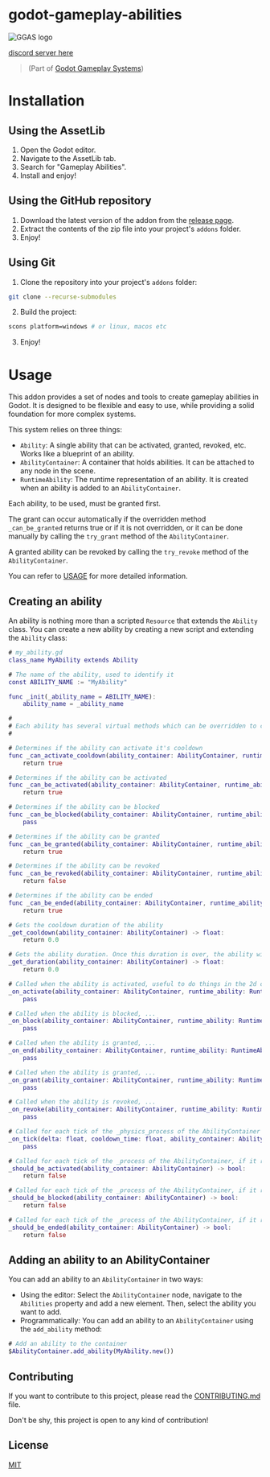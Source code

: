 # godot-gameplay-abilities

![GGAS logo](demo/icon.svg)

[discord server here](https://discord.gg/meA6pDTXpr)

> (Part of [Godot Gameplay Systems](https://github.com/OctoD/godot-gameplay-systems))

# Installation

## Using the AssetLib

1. Open the Godot editor.
2. Navigate to the AssetLib tab.
3. Search for "Gameplay Abilities".
4. Install and enjoy!


## Using the GitHub repository

1. Download the latest version of the addon from the [release page](https://github.com/OctoD/godot-gameplay-abilities/releases).
2. Extract the contents of the zip file into your project's `addons` folder.
3. Enjoy!

## Using Git

1. Clone the repository into your project's `addons` folder:

```bash
git clone --recurse-submodules
```

2. Build the project:

```bash
scons platform=windows # or linux, macos etc
```
3. Enjoy!

# Usage

This addon provides a set of nodes and tools to create gameplay abilities in Godot. It is designed to be flexible and easy to use, while providing a solid foundation for more complex systems.

This system relies on three things:

- `Ability`: A single ability that can be activated, granted, revoked, etc. Works like a blueprint of an ability.
- `AbilityContainer`: A container that holds abilities. It can be attached to any node in the scene.
- `RuntimeAbility`: The runtime representation of an ability. It is created when an ability is added to an `AbilityContainer`.

Each ability,
to be used,
must be granted first. 

The grant can occur automatically if the overridden method `_can_be_granted` returns true or if it is not overridden, or it can be done manually by calling the `try_grant` method of the `AbilityContainer`.

A granted ability can be revoked by calling the `try_revoke` method of the `AbilityContainer`.

You can refer to [USAGE](USAGE.md) for more detailed information.

## Creating an ability

An ability is nothing more than a scripted `Resource` that extends the `Ability` class. You can create a new ability by creating a new script and extending the `Ability` class:

```gd
# my_ability.gd
class_name MyAbility extends Ability

# The name of the ability, used to identify it
const ABILITY_NAME := "MyAbility"

func _init(_ability_name = ABILITY_NAME):
    ability_name = _ability_name

#
# Each ability has several virtual methods which can be overridden to customize its behavior:
#

# Determines if the ability can activate it's cooldown
func _can_activate_cooldown(ability_container: AbilityContainer, runtime_ability: RuntimeAbility) -> bool:
    return true

# Determines if the ability can be activated
func _can_be_activated(ability_container: AbilityContainer, runtime_ability: RuntimeAbility) -> bool:
    return true

# Determines if the ability can be blocked
func _can_be_blocked(ability_container: AbilityContainer, runtime_ability: RuntimeAbility) -> bool:
    pass

# Determines if the ability can be granted
func _can_be_granted(ability_container: AbilityContainer, runtime_ability: RuntimeAbility) -> bool:
    return true

# Determines if the ability can be revoked
func _can_be_revoked(ability_container: AbilityContainer, runtime_ability: RuntimeAbility) -> bool:
    return false

# Determines if the ability can be ended
func _can_be_ended(ability_container: AbilityContainer, runtime_ability: RuntimeAbility) -> bool:
    return true

# Gets the cooldown duration of the ability
_get_cooldown(ability_container: AbilityContainer) -> float:
    return 0.0

# Gets the ability duration. Once this duration is over, the ability will try to end itself if possible (based on other methods).
_get_duration(ability_container: AbilityContainer) -> float:
    return 0.0

# Called when the ability is activated, useful to do things in the 2d or 3d world, launch other abilities, animations, etc.
_on_activate(ability_container: AbilityContainer, runtime_ability: RuntimeAbility) -> void:
    pass

# Called when the ability is blocked, ...
_on_block(ability_container: AbilityContainer, runtime_ability: RuntimeAbility) -> void:
    pass

# Called when the ability is granted, ...
_on_end(ability_container: AbilityContainer, runtime_ability: RuntimeAbility) -> void:
    pass

# Called when the ability is granted, ...
_on_grant(ability_container: AbilityContainer, runtime_ability: RuntimeAbility) -> void:
    pass

# Called when the ability is revoked, ...
_on_revoke(ability_container: AbilityContainer, runtime_ability: RuntimeAbility) -> void:
    pass

# Called for each tick of the _physics_process of the AbilityContainer
_on_tick(delta: float, cooldown_time: float, ability_container: AbilityContainer, runtime_ability: RuntimeAbility) -> void:
    pass

# Called for each tick of the _process of the AbilityContainer, if it returns true, the ability will be activated again
_should_be_activated(ability_container: AbilityContainer) -> bool:
    return false

# Called for each tick of the _process of the AbilityContainer, if it returns true, the ability will be blocked
_should_be_blocked(ability_container: AbilityContainer) -> bool:
    return false

# Called for each tick of the _process of the AbilityContainer, if it returns true, the ability will be granted
_should_be_ended(ability_container: AbilityContainer) -> bool:
    return false
```

## Adding an ability to an AbilityContainer

You can add an ability to an `AbilityContainer` in two ways:

- Using the editor: Select the `AbilityContainer` node, navigate to the `Abilities` property and add a new element. Then, select the ability you want to add.
- Programmatically: You can add an ability to an `AbilityContainer` using the `add_ability` method:

```gd
# Add an ability to the container
$AbilityContainer.add_ability(MyAbility.new())
```

## Contributing

If you want to contribute to this project, please read the [CONTRIBUTING.md](CONTRIBUTING.md) file.

Don't be shy, this project is open to any kind of contribution!

## License

[MIT](LICENSE)
